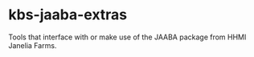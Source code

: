 # kbs-jaaba-extras
Tools that interface with or make use of the JAABA package from HHMI Janelia Farms. 
